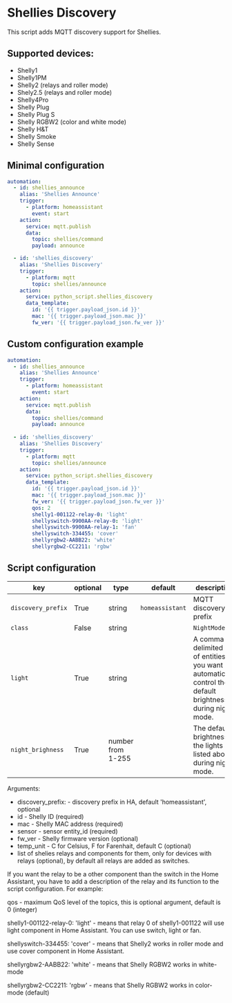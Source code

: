 # Shellies Discovery

This script adds MQTT discovery support for Shellies.

## Supported devices:
- Shelly1
- Shelly1PM
- Shelly2 (relays and roller mode)
- Shely2.5 (relays and roller mode)
- Shelly4Pro
- Shelly Plug
- Shelly Plug S
- Shelly RGBW2 (color and white mode)
- Shelly H&T
- Shelly Smoke
- Shelly Sense

## Minimal configuration
```yaml
automation:
  - id: shellies_announce
    alias: 'Shellies Announce'
    trigger:
      - platform: homeassistant
        event: start
    action:
      service: mqtt.publish
      data:
        topic: shellies/command
        payload: announce

  - id: 'shellies_discovery'
    alias: 'Shellies Discovery'
    trigger:
      - platform: mqtt
        topic: shellies/announce
    action:
      service: python_script.shellies_discovery
      data_template:
        id: '{{ trigger.payload_json.id }}'
        mac: '{{ trigger.payload_json.mac }}'
        fw_ver: '{{ trigger.payload_json.fw_ver }}'
```
## Custom configuration example
```yaml
automation:
  - id: shellies_announce
    alias: 'Shellies Announce'
    trigger:
      - platform: homeassistant
        event: start
    action:
      service: mqtt.publish
      data:
        topic: shellies/command
        payload: announce
        
  - id: 'shellies_discovery'
    alias: 'Shellies Discovery'
    trigger:
      - platform: mqtt
        topic: shellies/announce
    action:
      service: python_script.shellies_discovery
      data_template:
        id: '{{ trigger.payload_json.id }}'
        mac: '{{ trigger.payload_json.mac }}'
        fw_ver: '{{ trigger.payload_json.fw_ver }}'
        qos: 2
        shelly1-001122-relay-0: 'light'
        shellyswitch-9900AA-relay-0: 'light'
        shellyswitch-9900AA-relay-1: 'fan'
        shellyswitch-334455: 'cover'
        shellyrgbw2-AABB22: 'white'
        shellyrgbw2-CC2211: 'rgbw'
```
## Script configuration
key | optional | type | default | description
-- | -- | -- | -- | --
`discovery_prefix` | True | string | `homeassistant` | MQTT discovery prefix
`class` | False | string | | `NightMode`
`light` | True | string || A comma-delimited list of entities you want to automatically control the default brightness of during night mode.
`night_brighness` | True | number from 1-255 || The default brightness of the lights listed above during night mode.

Arguments:
 - discovery_prefix:    - discovery prefix in HA, default 'homeassistant',
                          optional
 - id                   - Shelly ID (required)
 - mac                  - Shelly MAC address (required)
 - sensor               - sensor entity_id (required)
 - fw_ver               - Shelly firmware version (optional)
 - temp_unit            - C for Celsius, F for Farenhait, default C (optional)
 - list of shelies relays and components for them, only for devices with relays
                          (optional), by default all relays are added as
                          switches.



If you want the relay to be a other component than the switch in the Home
Assistant, you have to add a description of the relay and its function to the
script configuration.
For example:


qos - maximum QoS level of the topics, this is optional argument, default is 0
      (integer)

shelly1-001122-relay-0: 'light' - means that relay 0 of shelly1-001122 will use
light component in Home Assistant. You can use switch, light or fan.

shellyswitch-334455: 'cover' - means that Shelly2 works in roller mode and use
cover component in Home Assistant.

shellyrgbw2-AABB22: 'white' - means that Shelly RGBW2 works in white-mode

shellyrgbw2-CC2211: 'rgbw' - means that Shelly RGBW2 works in color-mode
(default)
